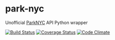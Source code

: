 # park-nyc
Unofficial [ParkNYC](https://parknyc.parkmobile.us/parknyc/) API Python wrapper 

[![Build Status](https://travis-ci.org/alecxe/park-nyc.svg)](https://travis-ci.org/alecxe/park-nyc)
[![Coverage Status](https://coveralls.io/repos/github/alecxe/park-nyc/badge.svg?branch=master)](https://coveralls.io/github/alecxe/park-nyc?branch=master)
[![Code Climate](https://codeclimate.com/github/alecxe/park-nyc/badges/gpa.svg)](https://codeclimate.com/github/alecxe/park-nyc)
